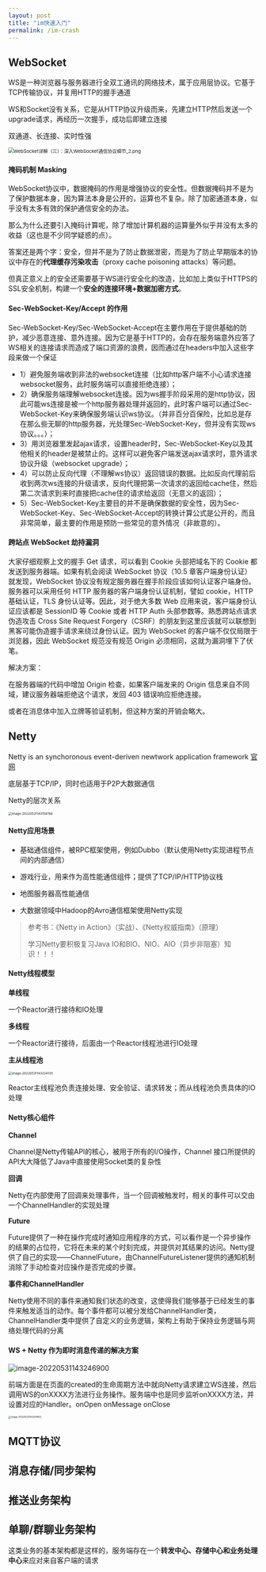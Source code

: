 ```yaml
---
layout: post
title: "im快速入门"
permalink: /im-crash
---
```






## WebSocket

WS是一种浏览器与服务器进行全双工通讯的网络技术，属于应用层协议。它基于TCP传输协议，并复用HTTP的握手通道

WS和Socket没有关系，它是从HTTP协议升级而来，先建立HTTP然后发送一个upgrade请求，再经历一次握手，成功后即建立连接

双通道、长连接、实时性强

<img src="http://www.52im.net/data/attachment/forum/201605/25/172321pg747a7ru4lghzwu.png" alt="WebSocket详解（三）：深入WebSocket通信协议细节_2.png" style="zoom: 67%;" />



#### 掩码机制 Masking

WebSocket协议中，数据掩码的作用是增强协议的安全性。但数据掩码并不是为了保护数据本身，因为算法本身是公开的，运算也不复杂。除了加密通道本身，似乎没有太多有效的保护通信安全的办法。

那么为什么还要引入掩码计算呢，除了增加计算机器的运算量外似乎并没有太多的收益（这也是不少同学疑惑的点）。

答案还是两个字：安全，但并不是为了防止数据泄密，而是为了防止早期版本的协议中存在的**代理缓存污染攻击**（proxy cache poisoning attacks）等问题。

但真正意义上的安全还需要基于WS进行安全化的改造，比如加上类似于HTTPS的SSL安全机制，构建一个**安全的连接环境+数据加密方式**。





#### Sec-WebSocket-Key/Accept 的作用

Sec-WebSocket-Key/Sec-WebSocket-Accept在主要作用在于提供基础的防护，减少恶意连接、意外连接。因为它是基于HTTP的，会存在服务端意外应答了WS相关的连接请求而造成了端口资源的浪费，因而通过在headers中加入这些字段来做一个保证

- 1）避免服务端收到非法的websocket连接（比如http客户端不小心请求连接websocket服务，此时服务端可以直接拒绝连接）；
- 2）确保服务端理解websocket连接。因为ws握手阶段采用的是http协议，因此可能ws连接是被一个http服务器处理并返回的，此时客户端可以通过Sec-WebSocket-Key来确保服务端认识ws协议。（并非百分百保险，比如总是存在那么些无聊的http服务器，光处理Sec-WebSocket-Key，但并没有实现ws协议。。。）；
- 3）用浏览器里发起ajax请求，设置header时，Sec-WebSocket-Key以及其他相关的header是被禁止的。这样可以避免客户端发送ajax请求时，意外请求协议升级（websocket upgrade）；
- 4）可以防止反向代理（不理解ws协议）返回错误的数据。比如反向代理前后收到两次ws连接的升级请求，反向代理把第一次请求的返回给cache住，然后第二次请求到来时直接把cache住的请求给返回（无意义的返回）；
- 5）Sec-WebSocket-Key主要目的并不是确保数据的安全性，因为Sec-WebSocket-Key、Sec-WebSocket-Accept的转换计算公式是公开的，而且非常简单，最主要的作用是预防一些常见的意外情况（非故意的）。



#### 跨站点 WebSocket 劫持漏洞

大家仔细观察上文的握手 Get 请求，可以看到 Cookie 头部把域名下的 Cookie 都发送到服务器端。如果有机会阅读 WebSocket 协议（10.5 章客户端身份认证）就发现，WebSocket 协议没有规定服务器在握手阶段应该如何认证客户端身份。服务器可以采用任何 HTTP 服务器的客户端身份认证机制，譬如 cookie，HTTP 基础认证，TLS 身份认证等。因此，对于绝大多数 Web 应用来说，客户端身份认证应该都是 SessionID 等 Cookie 或者 HTTP Auth 头部参数等。熟悉跨站点请求伪造攻击 Cross Site Request Forgery（CSRF）的朋友到这里应该就可以联想到黑客可能伪造握手请求来绕过身份认证。因为 WebSocket 的客户端不仅仅局限于浏览器，因此 WebSocket 规范没有规范 Origin 必须相同，这就为漏洞埋下了伏笔。

解决方案：

在服务器端的代码中增加 Origin 检查，如果客户端发来的 Origin 信息来自不同域，建议服务器端拒绝这个请求，发回 403 错误响应拒绝连接。

或者在消息体中加入立牌等验证机制，但这种方案的开销会略大。









## Netty

Netty is an synchoronous event-deriven newtwork application framework  [官网](https://netty.io/index.html)

底层基于TCP/IP，同时也适用于P2P大数据通信

Netty的层次关系

<img src="https://hansomehu-picgo.oss-cn-hangzhou.aliyuncs.com/typora/image-20220531143158786.png" alt="image-20220531143158786" style="zoom:45%;" />

#### Netty应用场景

- 基础通信组件，被RPC框架使用，例如Dubbo（默认使用Netty实现进程节点间的内部通信）

- 游戏行业，用来作为高性能通信组件；提供了TCP/IP/HTTP协议栈
- 地图服务器高性能通信
- 大数据领域中Hadoop的Avro通信框架使用Netty实现

> 参考书：《Netty in Action》（实战）、《Netty权威指南》（原理）
>
> 学习Netty要积极复习Java IO和BIO、NIO、AIO（异步非阻塞）知识！！！



#### Netty线程模型

**单线程**

一个Reactor进行接待和IO处理

**多线程**

一个Reactor进行接待，后面由一个Reactor线程池进行IO处理

**主从线程池**

<img src="https://hansomehu-picgo.oss-cn-hangzhou.aliyuncs.com/typora/image-20220531143224135.png" alt="image-20220531143224135" style="zoom:45%;" />

Reactor主线程池负责连接处理、安全验证、请求转发；而从线程池负责具体的IO处理



#### Netty核心组件

**Channel**

Channel是Netty传输API的核心，被用于所有的I/O操作，Channel 接口所提供的API大大降低了Java中直接使用Socket类的复杂性

**回调**

Netty在内部使用了回调来处理事件，当一个回调被触发时，相关的事件可以交由一个ChannelHandler的实现处理

**Future**

Future提供了一种在操作完成时通知应用程序的方式，可以看作是一个异步操作的结果的占位符，它将在未来的某个时刻完成，并提供对其结果的访问。Netty提供了自己的实现——ChannelFuture，由ChannelFutureListener提供的通知机制消除了手动检查对应操作是否完成的步骤。

**事件和ChannelHandler**

Netty使用不同的事件来通知我们状态的改变，这使得我们能够基于已经发生的事件来触发适当的动作。每个事件都可以被分发给ChannelHandler类，ChannelHandler类中提供了自定义的业务逻辑，架构上有助于保持业务逻辑与网络处理代码的分离



#### WS + Netty 作为即时消息传递的解决方案

![image-20220531143246900](https://hansomehu-picgo.oss-cn-hangzhou.aliyuncs.com/typora/image-20220531143246900.png)





前端方面是在页面的created的生命周期方法中就向Netty请求建立WS连接，然后调用WS的onXXXX方法进行业务操作。服务端中也是同步监听onXXXX方法，并设置对应的Handler。onOpen onMessage onClose

<img src="https://hansomehu-picgo.oss-cn-hangzhou.aliyuncs.com/typora/image-20220531143254652.png" alt="image-20220531143254652" style="zoom:33%;" />







## MQTT协议





















## 消息存储/同步架构







## 推送业务架构





## 单聊/群聊业务架构

这类业务的基本架构都是这样的，服务端存在一个**转发中心、存储中心和业务处理中心**来应对来自客户端的请求

